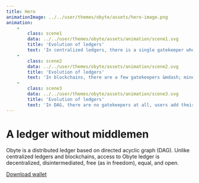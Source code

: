 ```yaml
---
title: Hero
animationImage: ../../user/themes/obyte/assets/hero-image.png
animation:
    -
        class: scene1
        data: ../../user/themes/obyte/assets/animation/scene1.svg
        title: 'Evolution of ledgers'
        text: 'In centralized ledgers, there is a single gatekeeper who decides which transactions get into the ledger'
    -
        class: scene2
        data: ../../user/themes/obyte/assets/animation/scene2.svg
        title: 'Evolution of ledgers'
        text: 'In blockchains, there are a few gatekeepers &mdash; miners &mdash; who decide what gets into the ledger'
    -
        class: scene3
        data: ../../user/themes/obyte/assets/animation/scene3.svg
        title: 'Evolution of ledgers'
        text: 'In DAG, there are no gatekeepers at all, users add their transactions directly'
---
```


# A ledger without middlemen
Obyte is a distributed ledger based on directed acyclic graph (DAG). Unlike centralized ledgers and blockchains, access to Obyte ledger is decentralized, disintermediated, free (as in freedom), equal, and open.
<div class="btn-block">
    <a href="#download" class="btn">Download wallet</a>
</div>
